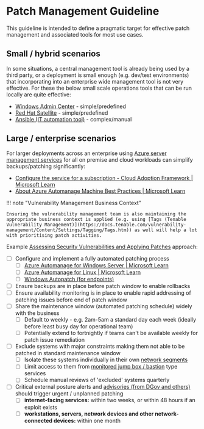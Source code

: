 # Patch Management Guideline

This guideline is intended to define a pragmatic target for effective patch management and associated tools for most use cases.

## Small / hybrid scenarios

In some situations, a central management tool is already being used by a third party, or a deployment is small enough (e.g. dev/test environments) that incorporating into an enterprise wide management tool is not very effective. For these the below small scale operations tools that can be run locally are quite effective:

- [Windows Admin Center](https://learn.microsoft.com/en-gb/windows-server/manage/windows-admin-center/overview) - simple/predefined
- [Red Hat Satellite](https://www.redhat.com/en/technologies/management/satellite) - simple/predefined
- [Ansible (IT automation tool)](https://docs.ansible.com/ansible/latest/index.html) - complex/manual

## Large / enterprise scenarios

For larger deployments across an enterprise using [Azure server management services](https://learn.microsoft.com/en-us/azure/cloud-adoption-framework/manage/azure-server-management/ "https://learn.microsoft.com/en-us/azure/cloud-adoption-framework/manage/azure-server-management/") for all on premise and cloud workloads can simplify backups/patching significantly:

- [Configure the service for a subscription - Cloud Adoption Framework | Microsoft Learn](https://learn.microsoft.com/en-us/azure/cloud-adoption-framework/manage/azure-server-management/onboard-at-scale)
- [About Azure Automanage Machine Best Practices | Microsoft Learn](https://learn.microsoft.com/en-us/azure/automanage/overview-about)

!!! note "Vulnerability Management Business Context"

    Ensuring the vulnerability management team is also maintaining the appropriate business context is applied (e.g. using [Tags (Tenable Vulnerability Management)](https://docs.tenable.com/vulnerability-management/Content/Settings/Tagging/Tags.htm)) as well will help a lot with prioritising patch activities.

Example [Assessing Security Vulnerabilities and Applying Patches](https://www.cyber.gov.au/resources-business-and-government/maintaining-devices-and-systems/system-hardening-and-administration/system-administration/assessing-security-vulnerabilities-and-applying-patches) approach:

- [ ] Configure and implement a fully automated patching process
    - [ ] [Azure Automanage for Windows Server | Microsoft Learn](https://learn.microsoft.com/en-us/azure/automanage/automanage-windows-server)
    - [ ] [Azure Automanage for Linux | Microsoft Learn](https://learn.microsoft.com/en-us/azure/automanage/automanage-linux)
    - [ ] [Windows Autopatch (for endpoints)](https://learn.microsoft.com/en-us/windows/deployment/windows-autopatch/overview/windows-autopatch-overview)
- [ ] Ensure backups are in place before patch window to enable rollbacks
- [ ] Ensure availability monitoring is in place to enable rapid addressing of patching issues before end of patch window
- [ ] Share the maintenance window (automated patching schedule) widely with the business
    - [ ] Default to weekly - e.g. 2am-5am a standard day each week (ideally before least busy day for operational team)
    - [ ] Potentially extend to fortnightly if teams can't be available weekly for patch issue remediation
- [ ] Exclude systems with major constraints making them not able to be patched in standard maintenance window
    - [ ] Isolate these systems individually in their own [network segments](https://www.cyber.gov.au/resources-business-and-government/maintaining-devices-and-systems/system-hardening-and-administration/network-hardening/implementing-network-segmentation-and-segregation)
    - [ ] Limit access to them from [monitored jump box / bastion](https://www.cyber.gov.au/resources-business-and-government/maintaining-devices-and-systems/critical-infrastructure/industrial-control-systems-remote-access-protocol) type services
    - [ ] Schedule manual reviews of 'excluded' systems quarterly
- [ ] Critical external posture alerts and [advisories (from DGov and others)](../advisories.md) should trigger urgent / unplanned patching
    - [ ] **internet-facing services:** within two weeks, or within 48 hours if an exploit exists
    - [ ] **workstations, servers, network devices and other network-connected devices:** within one month